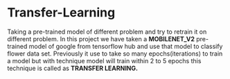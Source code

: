 # Transfer-Learning 
Taking a pre-trained model of different problem and try to retrain it on different problem. In this project we have taken a **MOBILENET_V2** pre-trained model of google from tensorflow hub and use that model to classify flower data set. Previously it use to take so many epochs(iterations) to train a model but with technique model will train within 2 to 5 epochs this technique is called as **TRANSFER LEARNING.**
